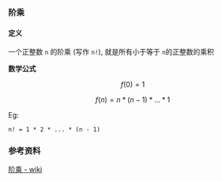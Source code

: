 ### 阶乘

#### 定义

一个正整数 `n` 的阶乘 (写作 `n!`), 就是所有小于等于 `n`的正整数的乘积

**数学公式**

$$ f(0) = 1 $$

$$ f(n) = n * (n - 1) * ... * 1 $$

Eg:
```text
n! = 1 * 2 * ... * (n - 1)
```

### 参考资料

[阶乘 - wiki](https://zh.wikipedia.org/zh-cn/%E9%9A%8E%E4%B9%98)

